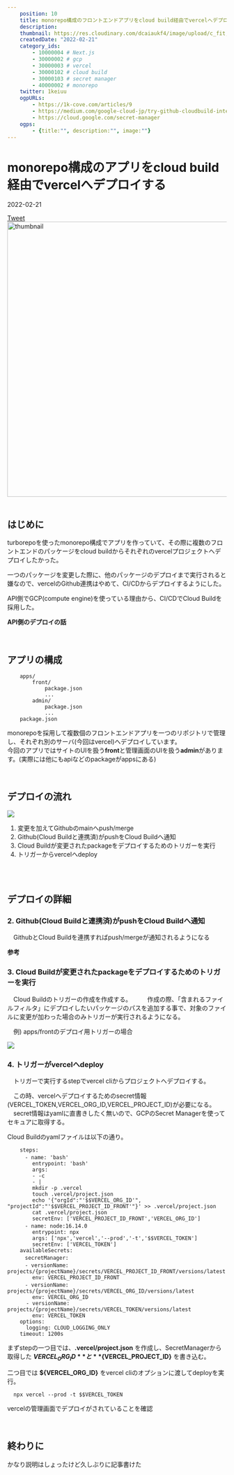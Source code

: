 ```yaml
---
    position: 10
    title: monorepo構成のフロントエンドアプリをcloud build経由でvercelへデプロイする
    description: 
    thumbnail: https://res.cloudinary.com/dcaiaukf4/image/upload/c_fit,co_rgb:333,l_text:Sawarabi%20Gothic_53_bold_start:monorepo%25E6%25A7%258B%25E6%2588%2590%25E3%2581%25AE%25E3%2582%25A2%25E3%2583%2597%25E3%2583%25AA%25E3%2582%2592cloud%2520build%25E7%25B5%258C%25E7%2594%25B1%25E3%2581%25A7vercel%25E3%2581%25B8%25E3%2583%2587%25E3%2583%2597%25E3%2583%25AD%25E3%2582%25A4%25E3%2581%2599%25E3%2582%258B,w_1000/v1621601547/ogp_b3ezfg.jpg
    createdDate: "2022-02-21"
    category_ids: 
        - 10000004 # Next.js
        - 30000002 # gcp
        - 30000003 # vercel
        - 30000102 # cloud build
        - 30000103 # secret manager
        - 40000002 # monorepo
    twitter: 1keiuu
    ogpURLs: 
        - https://1k-cove.com/articles/9
        - https://medium.com/google-cloud-jp/try-github-cloudbuild-integration-5149175105fb
        - https://cloud.google.com/secret-manager
    ogps: 
        - {title:"", description:"", image:""}
---
```

<!-- ogpURLsとindexを合わせる
<ogp-card :ogpindex="0" :ogps="ogps"></ogp-card> -->

# monorepo構成のアプリをcloud build経由でvercelへデプロイする

<div class="info">
    <div class="info__inner">
        <categorychips :chips="categories"></categorychips>
        <div class="created-date">
            <Icon iconName="calendar"></Icon>
            <p>2022-02-21</p>
        </div>
    </div>
    <div class="reading-time --sp">
        <Icon  iconName="clock"></Icon>
        <p id="readingTimeSp"></p>
    </div>
        <div class="sns-link__group">
        <a href="https://twitter.com/share?ref_src=twsrc%5Etfw" class="twitter-share-button" data-size="large" data-via="1keiuu" data-related="" data-show-count="false">Tweet</a><script defer src="https://platform.twitter.com/widgets.js" charset="utf-8"></script>
    </div>
</div>
<div class="thumbnail__wrapper">
    <img  width="1200px" height="630px" src="https://res.cloudinary.com/dcaiaukf4/image/upload/c_fit,co_rgb:333,l_text:Sawarabi%20Gothic_53_bold_start:monorepo%25E6%25A7%258B%25E6%2588%2590%25E3%2581%25AE%25E3%2582%25A2%25E3%2583%2597%25E3%2583%25AA%25E3%2582%2592cloud%2520build%25E7%25B5%258C%25E7%2594%25B1%25E3%2581%25A7vercel%25E3%2581%25B8%25E3%2583%2587%25E3%2583%2597%25E3%2583%25AD%25E3%2582%25A4%25E3%2581%2599%25E3%2582%258B,w_1000/v1621601547/ogp_b3ezfg.jpg" class="thumbnail" alt="thumbnail" >
</div>
 
<br/>

## はじめに
turborepoを使ったmonorepo構成でアプリを作っていて、その際に複数のフロントエンドのパッケージをcloud buildからそれぞれのvercelプロジェクトへデプロイしたかった。 

一つのパッケージを変更した際に、他のパッケージのデプロイまで実行されると嫌なので、vercelのGithub連携はやめて、CI/CDからデプロイするようにした。 

API側でGCP(compute engine)を使っている理由から、CI/CDでCloud Buildを採用した。 

**API側のデプロイの話**
<ogp-card :ogpindex="0" :ogps="ogps"></ogp-card>

<br/>

## アプリの構成
```
    apps/
        front/
            package.json
            ...
        admin/
            package.json
            ...
    package.json
```

monorepoを採用して複数個のフロントエンドアプリを一つのリポジトリで管理し、それぞれ別のサーバ(今回はvercel)へデプロイしています。   
今回のアプリではサイトのUIを扱う**front**と管理画面のUIを扱う**admin**があります。(実際には他にもapiなどのpackageがappsにある)
 
<br/>

## デプロイの流れ
<div class="img__wrapper" style=justify-content:flex-start>
    <img src="https://storage.cloud.google.com/portfolio21-56e7e.appspot.com/articles/10/front-architecture.jpeg">  
</div>

1. 変更を加えてGithubのmainへpush/merge
2. Github(Cloud Buildと連携済)がpushをCloud Buildへ通知
3. Cloud Buildが変更されたpackageをデプロイするためのトリガーを実行
4. トリガーからvercelへdeploy　

<br/> 
<br/> 
 
 
## デプロイの詳細
### 2. Github(Cloud Buildと連携済)がpushをCloud Buildへ通知
　GithubとCloud Buildを連携すればpush/mergeが通知されるようになる 

**参考**
<ogp-card :ogpindex="1" :ogps="ogps"></ogp-card>　


### 3. Cloud Buildが変更されたpackageをデプロイするためのトリガーを実行
　Cloud Buildのトリガーの作成を作成する。 
　
　作成の際、「含まれるファイルフィルタ」にデプロイしたいパッケージのパスを追加する事で、対象のファイルに変更が加わった場合のみトリガーが実行されるようになる。　

　例) apps/frontのデプロイ用トリガーの場合
<div class="img__wrapper" >
    <img src="https://storage.googleapis.com/portfolio21-56e7e.appspot.com/articles/10/cloud-build-trigger.png">  
</div>
    
### 4. トリガーがvercelへdeploy　
　トリガーで実行するstepでvercel cliからプロジェクトへデプロイする。

　この時、vercelへデプロイするためのsecret情報(VERCEL_TOKEN,VERCEL_ORG_ID,VERCEL_PROJECT_ID)が必要になる。
　secret情報はyamlに直書きしたく無いので、GCPのSecret Managerを使ってセキュアに取得する。 
<ogp-card :ogpindex="0" :ogps="ogps"></ogp-card> 
 <br/> 

 Cloud Buildのyamlファイルは以下の通り。 
```yaml{}[packages/ops/cloudbuild/front.yaml]
    steps:
    　- name: 'bash'
        entrypoint: 'bash'
        args: 
        - -c
        - |
        mkdir -p .vercel
        touch .vercel/project.json
        echo '{"orgId":"'$$VERCEL_ORG_ID'", "projectId":"'$$VERCEL_PROJECT_ID_FRONT'"}' >> .vercel/project.json
        cat .vercel/project.json
        secretEnv: ['VERCEL_PROJECT_ID_FRONT','VERCEL_ORG_ID']
    　- name: node:16.14.0
        entrypoint: npx
        args: ['npx','vercel','--prod','-t','$$VERCEL_TOKEN']
        secretEnv: ['VERCEL_TOKEN']
    availableSecrets:
    　secretManager:
    　- versionName: projects/{projectName}/secrets/VERCEL_PROJECT_ID_FRONT/versions/latest
        env: VERCEL_PROJECT_ID_FRONT
    　- versionName: projects/{projectName}/secrets/VERCEL_ORG_ID/versions/latest
        env: VERCEL_ORG_ID
      - versionName: projects/{projectName}/secrets/VERCEL_TOKEN/versions/latest
        env: VERCEL_TOKEN
    options:
      logging: CLOUD_LOGGING_ONLY
    timeout: 1200s
``` 

 まずstepの一つ目では、**.vercel/project.json** を作成し、SecretManagerから取得した **${VERCEL_ORG_ID}** と **${VERCEL_PROJECT_ID}** を書き込む。 

 二つ目では **${VERCEL_ORG_ID}** をvercel cliのオプションに渡してdeployを実行。
  ```
    npx vercel --prod -t $$VERCEL_TOKEN 
  ```

 vercelの管理画面でデプロイがされていることを確認

<br/>

## 終わりに
かなり説明はしょったけど久しぶりに記事書けた